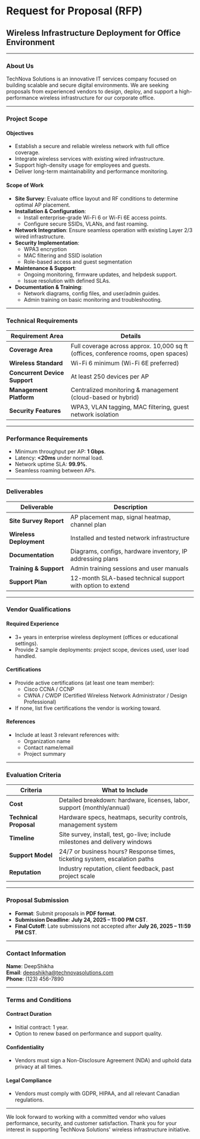 # Request for Proposal (RFP)
## Wireless Infrastructure Deployment for Office Environment

---

### About Us
TechNova Solutions is an innovative IT services company focused on building scalable and secure digital environments. We are seeking proposals from experienced vendors to design, deploy, and support a high-performance wireless infrastructure for our corporate office.

---

### Project Scope

#### Objectives
- Establish a secure and reliable wireless network with full office coverage.
- Integrate wireless services with existing wired infrastructure.
- Support high-density usage for employees and guests.
- Deliver long-term maintainability and performance monitoring.

#### Scope of Work
- **Site Survey**: Evaluate office layout and RF conditions to determine optimal AP placement.
- **Installation & Configuration**:
  - Install enterprise-grade Wi-Fi 6 or Wi-Fi 6E access points.
  - Configure secure SSIDs, VLANs, and fast roaming.
- **Network Integration**: Ensure seamless operation with existing Layer 2/3 wired infrastructure.
- **Security Implementation**:
  - WPA3 encryption
  - MAC filtering and SSID isolation
  - Role-based access and guest segmentation
- **Maintenance & Support**:
  - Ongoing monitoring, firmware updates, and helpdesk support.
  - Issue resolution with defined SLAs.
- **Documentation & Training**:
  - Network diagrams, config files, and user/admin guides.
  - Admin training on basic monitoring and troubleshooting.

---

### Technical Requirements

| **Requirement Area**       | **Details**                                                                 |
|----------------------------|------------------------------------------------------------------------------|
| **Coverage Area**          | Full coverage across approx. 10,000 sq ft (offices, conference rooms, open spaces) |
| **Wireless Standard**      | Wi-Fi 6 minimum (Wi-Fi 6E preferred)                                         |
| **Concurrent Device Support** | At least 250 devices per AP                                                   |
| **Management Platform**    | Centralized monitoring & management (cloud-based or hybrid)                  |
| **Security Features**      | WPA3, VLAN tagging, MAC filtering, guest network isolation                   |

---

### Performance Requirements
- Minimum throughput per AP: **1 Gbps**.
- Latency: **<20ms** under normal load.
- Network uptime SLA: **99.9%**.
- Seamless roaming between APs.

---

### Deliverables

| **Deliverable**            | **Description**                                                              |
|----------------------------|------------------------------------------------------------------------------|
| **Site Survey Report**     | AP placement map, signal heatmap, channel plan                              |
| **Wireless Deployment**    | Installed and tested network infrastructure                                 |
| **Documentation**          | Diagrams, configs, hardware inventory, IP addressing plans                  |
| **Training & Support**     | Admin training sessions and user manuals                                   |
| **Support Plan**           | 12-month SLA-based technical support with option to extend                  |

---

### Vendor Qualifications

#### Required Experience
- 3+ years in enterprise wireless deployment (offices or educational settings).
- Provide 2 sample deployments: project scope, devices used, user load handled.

#### Certifications
- Provide active certifications (at least one team member):
  - Cisco CCNA / CCNP
  - CWNA / CWDP (Certified Wireless Network Administrator / Design Professional)
- If none, list five certifications the vendor is working toward.

#### References
- Include at least 3 relevant references with:
  - Organization name
  - Contact name/email
  - Project summary

---

### Evaluation Criteria

| **Criteria**           | **What to Include**                                                             |
|------------------------|----------------------------------------------------------------------------------|
| **Cost**               | Detailed breakdown: hardware, licenses, labor, support (monthly/annual)         |
| **Technical Proposal** | Hardware specs, heatmaps, security controls, management system                  |
| **Timeline**           | Site survey, install, test, go-live; include milestones and delivery windows    |
| **Support Model**      | 24/7 or business hours? Response times, ticketing system, escalation paths      |
| **Reputation**         | Industry reputation, client feedback, past project scale                        |

---

### Proposal Submission

- **Format**: Submit proposals in **PDF format**.
- **Submission Deadline**: **July 24, 2025 – 11:00 PM CST**.
- **Final Cutoff**: Late submissions not accepted after **July 26, 2025 – 11:59 PM CST**.

---

### Contact Information

**Name**: DeepShikha  
**Email**: deepshikha@technovasolutions.com  
**Phone**: (123) 456-7890  

---

### Terms and Conditions

#### Contract Duration
- Initial contract: 1 year.
- Option to renew based on performance and support quality.

#### Confidentiality
- Vendors must sign a Non-Disclosure Agreement (NDA) and uphold data privacy at all times.

#### Legal Compliance
- Vendors must comply with GDPR, HIPAA, and all relevant Canadian regulations.

---

We look forward to working with a committed vendor who values performance, security, and customer satisfaction. Thank you for your interest in supporting TechNova Solutions' wireless infrastructure initiative.

